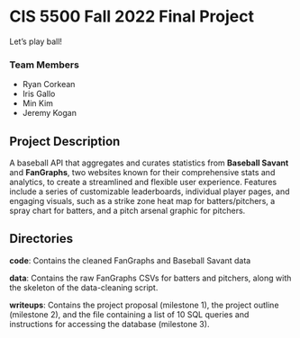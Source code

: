 # CIS 5500 Fall 2022 Final Project
Let’s play ball!

### Team Members
* Ryan Corkean 
* Iris Gallo
* Min Kim
* Jeremy Kogan

## Project Description
A baseball API that aggregates and curates statistics from **Baseball Savant** and **FanGraphs**, two websites known for their comprehensive stats and analytics, to create a streamlined and flexible user experience. Features include a series of customizable leaderboards, individual player pages, and engaging visuals, such as a strike zone heat map for batters/pitchers, a spray chart for batters, and a pitch arsenal graphic for pitchers. 

## Directories

**code**: Contains the cleaned FanGraphs and Baseball Savant data

**data**: Contains the raw FanGraphs CSVs for batters and pitchers, along with the skeleton of the data-cleaning script.

**writeups**: Contains the project proposal (milestone 1), the project outline (milestone 2), and the file containing a list of 10 SQL queries and instructions for accessing the database (milestone 3).

